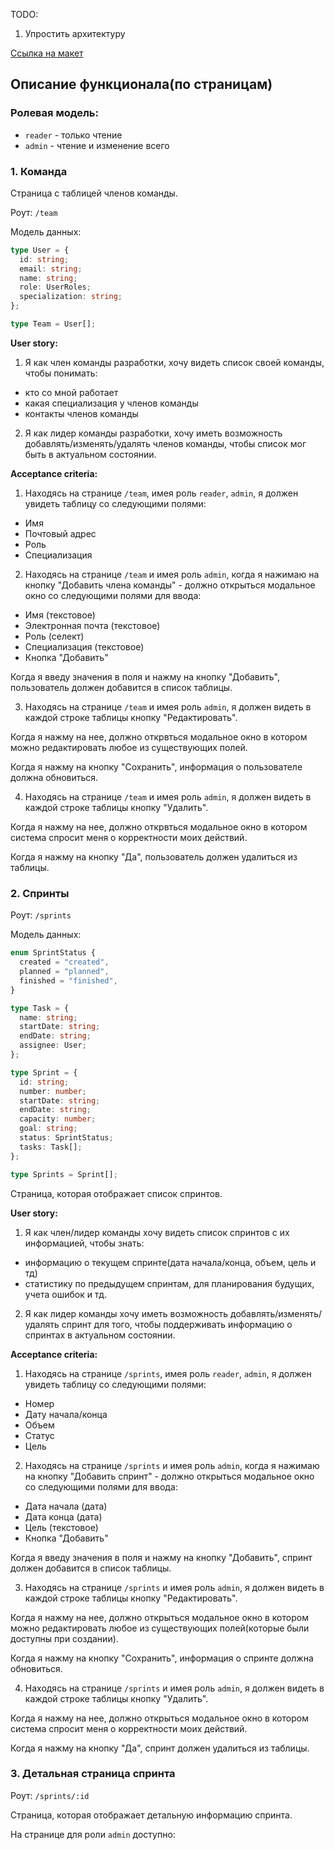 TODO:

1. Упростить архитектуру

[Ссылка на макет](https://excalidraw.com/#json=UwGGxt0zEjpKaEfCkjzaA,62KzQPPLFIvuNHfWO5aw8g)

## Описание функционала(по страницам)

### Ролевая модель:

- `reader` - только чтение
- `admin` - чтение и изменение всего

### 1. Команда

Страница с таблицей членов команды.

Роут: `/team`

Модель данных:

```typescript
type User = {
  id: string;
  email: string;
  name: string;
  role: UserRoles;
  specialization: string;
};

type Team = User[];
```

<b>User story:</b>

1. Я как член команды разработки, хочу видеть список своей команды, чтобы понимать:

- кто со мной работает
- какая специализация у членов команды
- контакты членов команды

2. Я как лидер команды разработки, хочу иметь возможность добавлять/изменять/удалять членов команды, чтобы список мог быть в актуальном состоянии.

<b>Acceptance criteria:</b>

1. Находясь на странице `/team`, имея роль `reader`, `admin`, я должен увидеть таблицу со следующими полями:

- Имя
- Почтовый адрес
- Роль
- Специализация

2. Находясь на странице `/team` и имея роль `admin`, когда я нажимаю на кнопку "Добавить члена команды" - должно открыться модальное окно
   со следующими полями для ввода:

- Имя (текстовое)
- Электронная почта (текстовое)
- Роль (селект)
- Специализация (текстовое)
- Кнопка "Добавить"

Когда я введу значения в поля и нажму на кнопку "Добавить", пользователь должен добавится в список таблицы.

3. Находясь на странице `/team` и имея роль `admin`, я должен видеть в каждой строке таблицы кнопку "Редактировать".

Когда я нажму на нее, должно открвться модальное окно в котором можно редактировать любое из существующих полей.

Когда я нажму на кнопку "Сохранить", информация о пользователе должна обновиться.

4. Находясь на странице `/team` и имея роль `admin`, я должен видеть в каждой строке таблицы кнопку "Удалить".

Когда я нажму на нее, должно открвться модальное окно в котором система спросит меня о корректности моих действий.

Когда я нажму на кнопку "Да", пользователь должен удалиться из таблицы.

### 2. Спринты

Роут: `/sprints`

Модель данных:

```typescript
enum SprintStatus {
  created = "created",
  planned = "planned",
  finished = "finished",
}

type Task = {
  name: string;
  startDate: string;
  endDate: string;
  assignee: User;
};

type Sprint = {
  id: string;
  number: number;
  startDate: string;
  endDate: string;
  capacity: number;
  goal: string;
  status: SprintStatus;
  tasks: Task[];
};

type Sprints = Sprint[];
```

Страница, которая отображает список спринтов.

<b>User story:</b>

1. Я как член/лидер команды хочу видеть список спринтов с их информацией, чтобы знать:

- информацию о текущем спринте(дата начала/конца, объем, цель и тд)
- статистику по предыдущем спринтам, для планирования будущих, учета ошибок и тд.

2. Я как лидер команды хочу иметь возможность добавлять/изменять/удалять спринт для того, чтобы поддерживать информацию о спринтах в актуальном состоянии.

<b>Acceptance criteria:</b>

1. Находясь на странице `/sprints`, имея роль `reader`, `admin`, я должен увидеть таблицу со следующими полями:

- Номер
- Дату начала/конца
- Объем
- Статус
- Цель

2. Находясь на странице `/sprints` и имея роль `admin`, когда я нажимаю на кнопку "Добавить спринт" - должно открыться модальное окно
   со следующими полями для ввода:

- Дата начала (дата)
- Дата конца (дата)
- Цель (текстовое)
- Кнопка "Добавить"

Когда я введу значения в поля и нажму на кнопку "Добавить", спринт должен добавится в список таблицы.

3. Находясь на странице `/sprints` и имея роль `admin`, я должен видеть в каждой строке таблицы кнопку "Редактировать".

Когда я нажму на нее, должно открыться модальное окно в котором можно редактировать любое из существующих полей(которые были доступны при создании).

Когда я нажму на кнопку "Сохранить", информация о спринте должна обновиться.

4. Находясь на странице `/sprints` и имея роль `admin`, я должен видеть в каждой строке таблицы кнопку "Удалить".

Когда я нажму на нее, должно открыться модальное окно в котором система спросит меня о корректности моих действий.

Когда я нажму на кнопку "Да", спринт должен удалиться из таблицы.

### 3. Детальная страница спринта

Роут: `/sprints/:id`

Страница, которая отображает детальную информацию спринта.

На странице для роли `admin` доступно:
